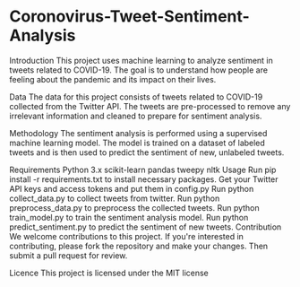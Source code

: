 # Coronovirus-Tweet-Sentiment-Analysis

Introduction This project uses machine learning to analyze sentiment in tweets related to COVID-19. The goal is to understand how people are feeling about the pandemic and its impact on their lives.

Data The data for this project consists of tweets related to COVID-19 collected from the Twitter API. The tweets are pre-processed to remove any irrelevant information and cleaned to prepare for sentiment analysis.

Methodology The sentiment analysis is performed using a supervised machine learning model. The model is trained on a dataset of labeled tweets and is then used to predict the sentiment of new, unlabeled tweets.

Requirements Python 3.x scikit-learn pandas tweepy nltk Usage Run pip install -r requirements.txt to install necessary packages. Get your Twitter API keys and access tokens and put them in config.py Run python collect_data.py to collect tweets from twitter. Run python preprocess_data.py to preprocess the collected tweets. Run python train_model.py to train the sentiment analysis model. Run python predict_sentiment.py to predict the sentiment of new tweets. Contribution We welcome contributions to this project. If you're interested in contributing, please fork the repository and make your changes. Then submit a pull request for review.

Licence This project is licensed under the MIT license
